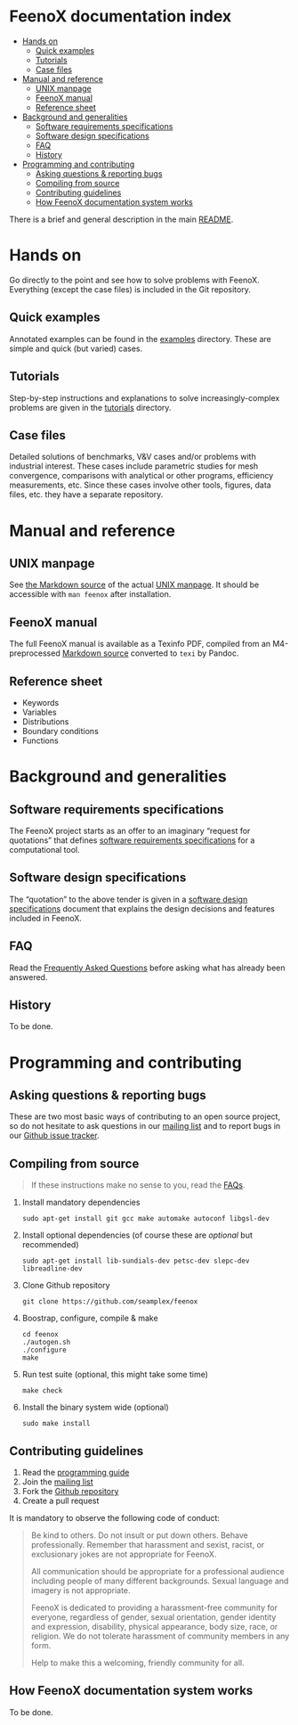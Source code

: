 # FeenoX documentation index

  - [Hands on](#hands-on)
      - [Quick examples](#quick-examples)
      - [Tutorials](#tutorials)
      - [Case files](#case-files)
  - [Manual and reference](#manual-and-reference)
      - [UNIX manpage](#unix-manpage)
      - [FeenoX manual](#feenox-manual)
      - [Reference sheet](#reference-sheet)
  - [Background and generalities](#background-and-generalities)
      - [Software requirements
        specifications](#software-requirements-specifications)
      - [Software design
        specifications](#software-design-specifications)
      - [FAQ](#faq)
      - [History](#history)
  - [Programming and contributing](#programming-and-contributing)
      - [Asking questions & reporting
        bugs](#asking-questions-reporting-bugs)
      - [Compiling from source](#compiling-from-source)
      - [Contributing guidelines](#contributing-guidelines)
      - [How FeenoX documentation system
        works](#how-feenox-documentation-system-works)

There is a brief and general description in the main [README](..).

# Hands on

Go directly to the point and see how to solve problems with FeenoX.
Everything (except the case files) is included in the Git repository.

## Quick examples

Annotated examples can be found in the [examples](../examples)
directory. These are simple and quick (but varied) cases.

## Tutorials

Step-by-step instructions and explanations to solve increasingly-complex
problems are given in the [tutorials](../tutorials) directory.

## Case files

Detailed solutions of benchmarks, V\&V cases and/or problems with
industrial interest. These cases include parametric studies for mesh
convergence, comparisons with analytical or other programs, efficiency
measurements, etc. Since these cases involve other tools, figures, data
files, etc. they have a separate repository.

# Manual and reference

## UNIX manpage

See [the Markdown source](./feenox.1.md) of the actual [UNIX
manpage](./feenox.1). It should be accessible with `man feenox` after
installation.

## FeenoX manual

The full FeenoX manual is available as a Texinfo PDF, compiled from an
M4-preprocessed [Markdown source](./feenox.md) converted to `texi` by
Pandoc.

## Reference sheet

  - Keywords
  - Variables
  - Distributions
  - Boundary conditions
  - Functions

# Background and generalities

## Software requirements specifications

The FeenoX project starts as an offer to an imaginary “request for
quotations” that defines [software requirements specifications](srs.md)
for a computational tool.

## Software design specifications

The “quotation” to the above tender is given in a [software design
specifications](sds.md) document that explains the design decisions and
features included in FeenoX.

## FAQ

Read the [Frequently Asked Questions](FAQ.md) before asking what has
already been answered.

## History

To be done.

# Programming and contributing

## Asking questions & reporting bugs

These are two most basic ways of contributing to an open source project,
so do not hesitate to ask questions in our [mailing
list](https://www.seamplex.com/lists.html) and to report bugs in our
[Github issue tracker](https://github.com/seamplex/feenox/issues).

## Compiling from source

> If these instructions make no sense to you, read the [FAQs](FAQ.md).

1.  Install mandatory dependencies
    
        sudo apt-get install git gcc make automake autoconf libgsl-dev

2.  Install optional dependencies (of course these are *optional* but
    recommended)
    
        sudo apt-get install lib-sundials-dev petsc-dev slepc-dev libreadline-dev

3.  Clone Github repository
    
        git clone https://github.com/seamplex/feenox

4.  Boostrap, configure, compile & make
    
        cd feenox
        ./autogen.sh
        ./configure
        make

5.  Run test suite (optional, this might take some time)
    
        make check

6.  Install the binary system wide (optional)
    
        sudo make install

## Contributing guidelines

1.  Read the [programming guide](./programming.md)
2.  Join the [mailing list](https://www.seamplex.com/lists.html)
3.  Fork the [Github repository](https://github.com/seamplex/feenox/)
4.  Create a pull request

It is mandatory to observe the following code of conduct:

> Be kind to others. Do not insult or put down others. Behave
> professionally. Remember that harassment and sexist, racist, or
> exclusionary jokes are not appropriate for FeenoX.
> 
> All communication should be appropriate for a professional audience
> including people of many different backgrounds. Sexual language and
> imagery is not appropriate.
> 
> FeenoX is dedicated to providing a harassment-free community for
> everyone, regardless of gender, sexual orientation, gender identity
> and expression, disability, physical appearance, body size, race, or
> religion. We do not tolerate harassment of community members in any
> form.
> 
> Help to make this a welcoming, friendly community for all.

## How FeenoX documentation system works

To be done.

